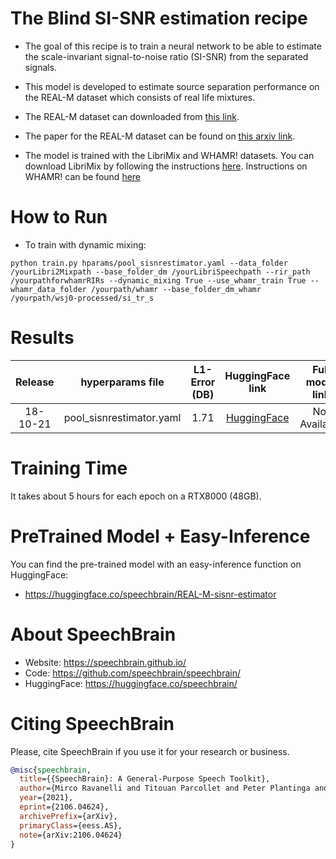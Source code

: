 # The Blind SI-SNR estimation recipe

* The goal of this recipe is to train a neural network to be able to estimate the scale-invariant signal-to-noise ratio (SI-SNR) from the separated signals.

* This model is developed to estimate source separation performance on the REAL-M dataset which consists of real life mixtures.

* The REAL-M dataset can downloaded from [this link](https://sourceseparationresearch.com/static/REAL-M-v0.1.0.tar.gz).

* The paper for the REAL-M dataset can be found on [this arxiv link](https://arxiv.org/pdf/2110.10812.pdf).

* The model is trained with the LibriMix and WHAMR! datasets. You can download LibriMix by following the instructions [here](https://github.com/JorisCos/LibriMix). Instructions on WHAMR! can be found [here](https://wham.whisper.ai/)


# How to Run

* To train with dynamic mixing:

```python train.py hparams/pool_sisnrestimator.yaml --data_folder /yourLibri2Mixpath --base_folder_dm /yourLibriSpeechpath --rir_path /yourpathforwhamrRIRs --dynamic_mixing True --use_whamr_train True --whamr_data_folder /yourpath/whamr --base_folder_dm_whamr /yourpath/wsj0-processed/si_tr_s```

# Results

| Release | hyperparams file | L1-Error (DB) | HuggingFace link | Full model link | GPUs |
|:-------------:|:---------------------------:| :-----:| :-----:| :-----:| :--------:|
| 18-10-21 | pool_sisnrestimator.yaml | 1.71 | [HuggingFace](https://huggingface.co/speechbrain/REAL-M-sisnr-estimator) | Not Available| RTX8000 48GB |

# Training Time
It takes about 5 hours for each epoch on a RTX8000 (48GB).

# PreTrained Model + Easy-Inference
You can find the pre-trained model with an easy-inference function on HuggingFace:
- https://huggingface.co/speechbrain/REAL-M-sisnr-estimator

# **About SpeechBrain**
- Website: https://speechbrain.github.io/
- Code: https://github.com/speechbrain/speechbrain/
- HuggingFace: https://huggingface.co/speechbrain/

# **Citing SpeechBrain**
Please, cite SpeechBrain if you use it for your research or business.

```bibtex
@misc{speechbrain,
  title={{SpeechBrain}: A General-Purpose Speech Toolkit},
  author={Mirco Ravanelli and Titouan Parcollet and Peter Plantinga and Aku Rouhe and Samuele Cornell and Loren Lugosch and Cem Subakan and Nauman Dawalatabad and Abdelwahab Heba and Jianyuan Zhong and Ju-Chieh Chou and Sung-Lin Yeh and Szu-Wei Fu and Chien-Feng Liao and Elena Rastorgueva and François Grondin and William Aris and Hwidong Na and Yan Gao and Renato De Mori and Yoshua Bengio},
  year={2021},
  eprint={2106.04624},
  archivePrefix={arXiv},
  primaryClass={eess.AS},
  note={arXiv:2106.04624}
}
```
